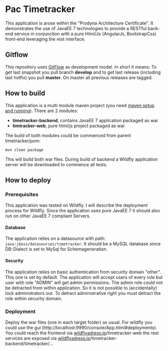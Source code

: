 # Pac Timetracker

This application is arose within the "Prodyna Architecture Certificate". It demonstrates the use of JavaEE 7 technologies to provide a RESTful back-end service in conjunction with a pure Html/Js (AngularJs, BootstrapCss) front-end leveraging the rest interface.

## Gitflow

This repository uses [GitFlow](http://nvie.com/posts/a-successful-git-branching-model/) as development model. In short it means: To get last snapshot you pull branch **develop** and to get last release (including last hotfix) you pull **master**. On master all previous releases are tagged.

## How to build

This application is a multi module maven project (you need [maven setup and running](https://maven.apache.org/guides/getting-started/maven-in-five-minutes.html)). There are 2 modules:

- **timetracker-backend**, contains JavaEE 7 application packaged as war
- **timtracker-web**, pure html/js project packaged as war

The build of both modules could be commenced from parent timetracker/pom:
 
 ```
 mvn clean package
 ```
 
 This will build both war files. During build of backend a Wildfly application server will be downloaded to commence all tests.
 
## How to deploy

### Prerequisites

This application was tested on Wildfly. I will describe the deployment process for Wildfly. Since the application uses pure JavaEE 7 it should also run on other JavaEE 7 compliant Servers.

#### Database

The application relies on a datasource with path: `java:jboss/datasources/timetracker`. It should be a MySQL database since DB-Dialect is set to MySql for Schemageneration.

#### Security

The application relies on basic authentication from security domain "other". This one is set by default. The application will accept users of every role but user with role "ADMIN" will get admin permissions. The admin role could not be detracted from within application. So it is not possible to (accidentally) lock administrators out. To detract administrative right you must detract the role within security domain.

### Deployment

Deploy the war files (one in each target folder) as usual. For wildfly you could use the gui (http://localhost:9990/console/App.html#deployments). You could reach the frontend via <wildflyadress:ip>/timetracker-web the rest services are exposed via <wildflyadress:ip>/timetracker-backend/timetracker/...



 
 
 
 